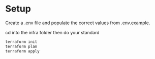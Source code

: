 # Setup

Create a .env file and populate the correct values from .env.example.

cd into the infra folder then do your standard 
```bash
terraform init
terraform plan
terraform apply
```
